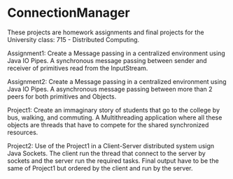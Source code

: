 # ConnectionManager

These projects are homework assignments and final projects for the University class: 715 - Distributed Computing.

Assignment1: Create a Message passing in a centralized environment using Java IO Pipes. A synchronous message passing between sender and receiver of primitives read from the InputStream.

Assignment2: Create a Message passing in a centralized environment using Java IO Pipes. A asynchronous message passing between more than 2 peers for both primitives and Objects.

Project1: Create an immaginary story of students that go to the college by bus, walking, and commuting. A Multithreading application where all these objects are threads that have to compete for the shared synchronized resources. 

Project2: Use of the Project1 in a Client-Server distributed system usign Java Sockets. The client run the thread that connect to the server by sockets and the server run the required tasks. Final output have to be the same of Project1 but ordered by the client and run by the server.
